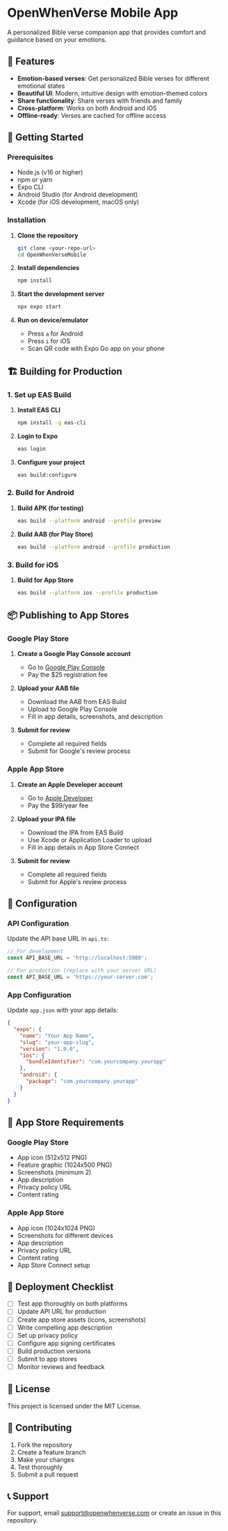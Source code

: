# OpenWhenVerse Mobile App

A personalized Bible verse companion app that provides comfort and guidance based on your emotions.

## 🚀 Features

- **Emotion-based verses**: Get personalized Bible verses for different emotional states
- **Beautiful UI**: Modern, intuitive design with emotion-themed colors
- **Share functionality**: Share verses with friends and family
- **Cross-platform**: Works on both Android and iOS
- **Offline-ready**: Verses are cached for offline access

## 📱 Getting Started

### Prerequisites

- Node.js (v16 or higher)
- npm or yarn
- Expo CLI
- Android Studio (for Android development)
- Xcode (for iOS development, macOS only)

### Installation

1. **Clone the repository**
   ```bash
   git clone <your-repo-url>
   cd OpenWhenVerseMobile
   ```

2. **Install dependencies**
   ```bash
   npm install
   ```

3. **Start the development server**
   ```bash
   npx expo start
   ```

4. **Run on device/emulator**
   - Press `a` for Android
   - Press `i` for iOS
   - Scan QR code with Expo Go app on your phone

## 🏗️ Building for Production

### 1. Set up EAS Build

1. **Install EAS CLI**
   ```bash
   npm install -g eas-cli
   ```

2. **Login to Expo**
   ```bash
   eas login
   ```

3. **Configure your project**
   ```bash
   eas build:configure
   ```

### 2. Build for Android

1. **Build APK (for testing)**
   ```bash
   eas build --platform android --profile preview
   ```

2. **Build AAB (for Play Store)**
   ```bash
   eas build --platform android --profile production
   ```

### 3. Build for iOS

1. **Build for App Store**
   ```bash
   eas build --platform ios --profile production
   ```

## 📦 Publishing to App Stores

### Google Play Store

1. **Create a Google Play Console account**
   - Go to [Google Play Console](https://play.google.com/console)
   - Pay the $25 registration fee

2. **Upload your AAB file**
   - Download the AAB from EAS Build
   - Upload to Google Play Console
   - Fill in app details, screenshots, and description

3. **Submit for review**
   - Complete all required fields
   - Submit for Google's review process

### Apple App Store

1. **Create an Apple Developer account**
   - Go to [Apple Developer](https://developer.apple.com)
   - Pay the $99/year fee

2. **Upload your IPA file**
   - Download the IPA from EAS Build
   - Use Xcode or Application Loader to upload
   - Fill in app details in App Store Connect

3. **Submit for review**
   - Complete all required fields
   - Submit for Apple's review process

## 🔧 Configuration

### API Configuration

Update the API base URL in `api.ts`:

```typescript
// For development
const API_BASE_URL = 'http://localhost:5000';

// For production (replace with your server URL)
const API_BASE_URL = 'https://your-server.com';
```

### App Configuration

Update `app.json` with your app details:

```json
{
  "expo": {
    "name": "Your App Name",
    "slug": "your-app-slug",
    "version": "1.0.0",
    "ios": {
      "bundleIdentifier": "com.yourcompany.yourapp"
    },
    "android": {
      "package": "com.yourcompany.yourapp"
    }
  }
}
```

## 📱 App Store Requirements

### Google Play Store
- App icon (512x512 PNG)
- Feature graphic (1024x500 PNG)
- Screenshots (minimum 2)
- App description
- Privacy policy URL
- Content rating

### Apple App Store
- App icon (1024x1024 PNG)
- Screenshots for different devices
- App description
- Privacy policy URL
- Content rating
- App Store Connect setup

## 🚀 Deployment Checklist

- [ ] Test app thoroughly on both platforms
- [ ] Update API URL for production
- [ ] Create app store assets (icons, screenshots)
- [ ] Write compelling app description
- [ ] Set up privacy policy
- [ ] Configure app signing certificates
- [ ] Build production versions
- [ ] Submit to app stores
- [ ] Monitor reviews and feedback

## 📄 License

This project is licensed under the MIT License.

## 🤝 Contributing

1. Fork the repository
2. Create a feature branch
3. Make your changes
4. Test thoroughly
5. Submit a pull request

## 📞 Support

For support, email support@openwhenverse.com or create an issue in this repository. 